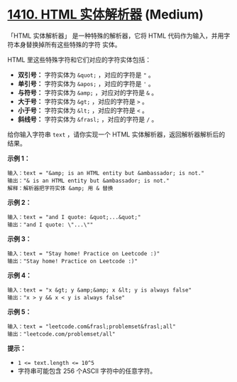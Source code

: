 # [1410. HTML 实体解析器][link] (Medium)

[link]: https://leetcode.cn/problems/html-entity-parser/

「HTML 实体解析器」 是一种特殊的解析器，它将 HTML 代码作为输入，并用字符本身替换掉所有这些特殊的字符
实体。

HTML 里这些特殊字符和它们对应的字符实体包括：

- **双引号：** 字符实体为 `&quot;` ，对应的字符是 `"` 。
- **单引号：** 字符实体为 `&apos;` ，对应的字符是 `'` 。
- **与符号：** 字符实体为 `&amp;` ，对应对的字符是 `&` 。
- **大于号：** 字符实体为 `&gt;` ，对应的字符是 `>` 。
- **小于号：** 字符实体为 `&lt;` ，对应的字符是 `<` 。
- **斜线号：** 字符实体为 `&frasl;` ，对应的字符是 `/` 。

给你输入字符串 `text` ，请你实现一个 HTML 实体解析器，返回解析器解析后的结果。

**示例 1：**

```
输入：text = "&amp; is an HTML entity but &ambassador; is not."
输出："& is an HTML entity but &ambassador; is not."
解释：解析器把字符实体 &amp; 用 & 替换

```

**示例 2：**

```
输入：text = "and I quote: &quot;...&quot;"
输出："and I quote: \"...\""

```

**示例 3：**

```
输入：text = "Stay home! Practice on Leetcode :)"
输出："Stay home! Practice on Leetcode :)"

```

**示例 4：**

```
输入：text = "x &gt; y &amp;&amp; x &lt; y is always false"
输出："x > y && x < y is always false"

```

**示例 5：**

```
输入：text = "leetcode.com&frasl;problemset&frasl;all"
输出："leetcode.com/problemset/all"

```

**提示：**

- `1 <= text.length <= 10^5`
- 字符串可能包含 256 个ASCII 字符中的任意字符。
